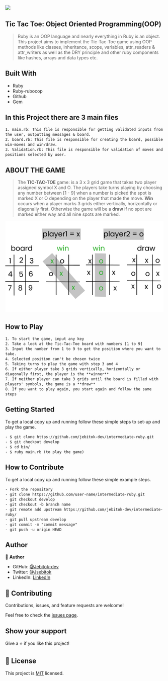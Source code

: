 ![](https://img.shields.io/badge/Microverse-blueviolet)

## Tic Tac Toe: Object Oriented Programming(OOP)

> Ruby is an OOP language and nearly everything in Ruby is an object. This project aims to implement the Tic-Tac-Toe game using OOP methods like classes, inheritance, scope, variables, attr_readers & attr_writers as well as the DRY principle and other ruby components like hashes, arrays and data types etc.

## Built With

- Ruby
- Ruby-rubocop
- Github
- Gem

## In this Project there are 3 main files

`````````````````````````````````````````````````````````````````````````````````````````````````````````````
1. main.rb: This file is responsible for getting validated inputs from the user, outputting messages & board.
2. board.rb: This file is responsible for creating the board, possible win-moves and win/draw.
3. Validation.rb: This file is responsible for validation of moves and positions selected by user.
`````````````````````````````````````````````````````````````````````````````````````````````````````````````

## ABOUT THE GAME

> The **TIC-TAC-TOE** game: is a 3 x 3 grid game that takes two player assigned symbol X and O. The players take turns playing by choosing any number between [1 - 9] when a number is picked the spot is marked X or O depending on the player that made the move. **Win** occurs when a player marks 3 grids either vertically, horizontally or diagonally first. Otherwise the game will be a **draw** if no spot are marked either way and all nine spots are marked.

![game_screenshot](./images/board-1.png)

## How to Play
``````````````````````````````````````````````````````````````````````````````````````````````````````````````````````
1. To start the game, input any key
2. Take a look at the Tic-Tac-Toe board with numbers [1 to 9]
3. Input the number from 1 to 9 to get the position where you want to take.
4. Selected position can't be chosen twice
5. Taking turns to play the game with step 3 and 4
6. If either player take 3 grids vertically, horizontally or diagonally first, the player is the **winner**
7. If neither player can take 3 grids until the board is filled with players' symbols, the game is a **draw**
8. If you want to play again, you start again and follow the same steps
```````````````````````````````````````````````````````````````````````````````````````````````````````````````````````
<!-- ## Live Demo -->

<!-- [Live Demo Link](https://livedemo.com) -->

## Getting Started

To get a local copy up and running follow these simple steps to set-up and play the game.
``````````````````````````````````````````````````````````````````````````
- $ git clone https://github.com/jebitok-dev/intermediate-ruby.git
- $ git checkout develop
- $ cd bin/
- $ ruby main.rb (to play the game)
```````````````````````````````````````````````````````````````````````````
## How to Contribute

To get a local copy up and running follow these simple example steps.
```````````````````````````````````````````````````````````````````````````
- Fork the repository
- git clone https://github.com/user-name/intermediate-ruby.git
- git checkout develop
- git checkout -b branch name
- git remote add upstream https://github.com/jebitok-dev/intermediate-ruby/
- git pull upstream develop
- git commit -m "commit message"
- git push -u origin HEAD
```````````````````````````````````````````````````````````````````````````

<!-- ### Prerequisites

### Setup

### Install

### Usage

### Run tests

### Deployment -->

## Author

👤 **Author**

- GitHub: [@Jebitok-dev](https://github.com/jebitok-dev)
- Twitter: [@Jsebitok](https://twitter.com/jsebitok)
- LinkedIn: [LinkedIn](https://linkedin.com/in/sharon-jebitok/)

## 🤝 Contributing

Contributions, issues, and feature requests are welcome!

Feel free to check the [issues page](https://github.com/jebitok-dev/intermediate-ruby/issues).

## Show your support

Give a ⭐️ if you like this project!

<!-- ## Acknowledgments

- Hat tip to anyone whose code was used
- Inspiration
- etc -->

## 📝 License

This project is [MIT](https://mit-license.org/) licensed.

